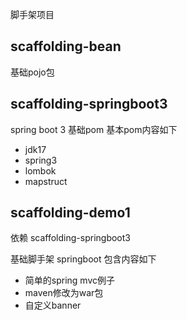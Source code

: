 脚手架项目
## scaffolding-bean
基础pojo包

## scaffolding-springboot3
spring boot 3 基础pom
基本pom内容如下

- jdk17
- spring3
- lombok
- mapstruct

## scaffolding-demo1
依赖 scaffolding-springboot3

基础脚手架 springboot
包含内容如下

- 简单的spring mvc例子
- maven修改为war包
- 自定义banner

